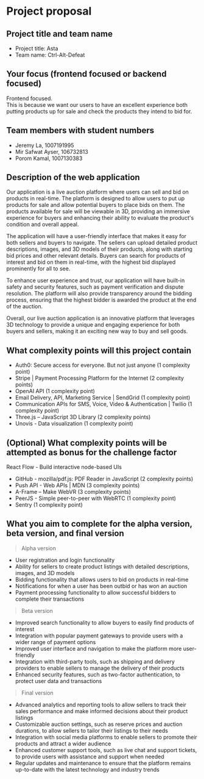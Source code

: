 # Project proposal

## Project title and team name

- Project title: Asta
- Team name: Ctrl-Alt-Defeat

## Your focus (frontend focused or backend focused)

Frontend focused.<br />
This is because we want our users to have an excellent experience both putting products up for sale and check the products they intend to bid for.

## Team members with student numbers

- Jeremy La, 1007191995
- Mir Safwat Ayser, 106732813
- Porom Kamal, 1007130383

## Description of the web application

Our application is a live auction platform where users can sell and bid on products in real-time. The platform is designed to allow users to put up products for sale and allow potential buyers to place bids on them. The products available for sale will be viewable in 3D, providing an immersive experience for buyers and enhancing their ability to evaluate the product's condition and overall appeal.<br />

The application will have a user-friendly interface that makes it easy for both sellers and buyers to navigate. The sellers can upload detailed product descriptions, images, and 3D models of their products, along with starting bid prices and other relevant details. Buyers can search for products of interest and bid on them in real-time, with the highest bid displayed prominently for all to see.<br />

To enhance user experience and trust, our application will have built-in safety and security features, such as payment verification and dispute resolution. The platform will also provide transparency around the bidding process, ensuring that the highest bidder is awarded the product at the end of the auction.<br />

Overall, our live auction application is an innovative platform that leverages 3D technology to provide a unique and engaging experience for both buyers and sellers, making it an exciting new way to buy and sell goods.

## What complexity points will this project contain

- Auth0: Secure access for everyone. But not just anyone (1 complexity point)<br/>
- Stripe | Payment Processing Platform for the Internet (2 complexity points)
- OpenAI API (1 complexity point)
- Email Delivery, API, Marketing Service | SendGrid (1 complexity point)
- Communication APIs for SMS, Voice, Video & Authentication | Twilio (1 complexity point)
- Three.js – JavaScript 3D Library (2 complexity points)
- Unovis - Data visualization (1 complexity point)

## (Optional) What complexity points will be attempted as bonus for the challenge factor

React Flow - Build interactive node-based UIs

- GitHub - mozilla/pdf.js: PDF Reader in JavaScript (2 complexity points)
- Push API - Web APIs | MDN (3 complexity points)
- A-Frame – Make WebVR (3 complexity points)
- PeerJS - Simple peer-to-peer with WebRTC (1 complexity point)
- Sentry (1 complexity point)

## What you aim to complete for the alpha version, beta version, and final version

> Alpha version

- User registration and login functionality
- Ability for sellers to create product listings with detailed descriptions, images, and 3D models
- Bidding functionality that allows users to bid on products in real-time
- Notifications for when a user has been outbid or has won an auction
- Payment processing functionality to allow successful bidders to complete their transactions

> Beta version

- Improved search functionality to allow buyers to easily find products of interest
- Integration with popular payment gateways to provide users with a wider range of payment options
- Improved user interface and navigation to make the platform more user-friendly
- Integration with third-party tools, such as shipping and delivery providers to enable sellers to manage the delivery of their products
- Enhanced security features, such as two-factor authentication, to protect user data and transactions

> Final version

- Advanced analytics and reporting tools to allow sellers to track their sales performance and make informed decisions about their product listings
- Customizable auction settings, such as reserve prices and auction durations, to allow sellers to tailor their listings to their needs
- Integration with social media platforms to enable sellers to promote their products and attract a wider audience
- Enhanced customer support tools, such as live chat and support tickets, to provide users with assistance and support when needed
- Regular updates and maintenance to ensure that the platform remains up-to-date with the latest technology and industry trends
